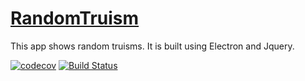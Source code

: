 # [RandomTruism](https://ayildirim.github.io/RandomTruism/)
This app shows random truisms. It is built using Electron and Jquery.




[![codecov](https://codecov.io/gh/ayildirim/RandomTruism/branch/master/graph/badge.svg)](https://codecov.io/gh/ayildirim/RandomTruism)
[![Build Status](https://travis-ci.org/ayildirim/RandomTruism.svg?branch=master)](https://travis-ci.org/ayildirim/RandomTruism)
